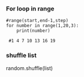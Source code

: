 ### For loop in range

```=python
#range(start,end-1,step)
for number in range(1,20,3):
    print(number)

 #1 4 7 10 13 16 19
```

### shuffle list

random.shuffle(list)
